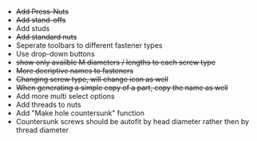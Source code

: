 * ~~Add Press-Nuts~~
* ~~Add stand-offs~~
* Add studs  
* ~~Add standard nuts~~
* Seperate toolbars to different fastener types
* Use drop-down buttons 
* ~~show only availble M diameters / lengths to each screw type~~
* ~~More decriptive names to fasteners~~
* ~~Changing screw type, will change icon as well~~
* ~~When generating a simple copy of a part, copy the name as well~~
* Add more multi select options
* Add threads to nuts
* Add "Make hole countersunk" function
* Countersunk screws should be autofit by head diameter rather then by thread diameter
